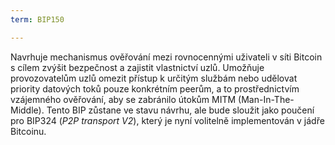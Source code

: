 ```yaml
---
term: BIP150

---
```

Navrhuje mechanismus ověřování mezi rovnocennými uživateli v síti Bitcoin s cílem zvýšit bezpečnost a zajistit vlastnictví uzlů. Umožňuje provozovatelům uzlů omezit přístup k určitým službám nebo udělovat priority datových toků pouze konkrétním peerům, a to prostřednictvím vzájemného ověřování, aby se zabránilo útokům MITM (Man-In-The-Middle). Tento BIP zůstane ve stavu návrhu, ale bude sloužit jako poučení pro BIP324 (*P2P transport V2*), který je nyní volitelně implementován v jádře Bitcoinu.